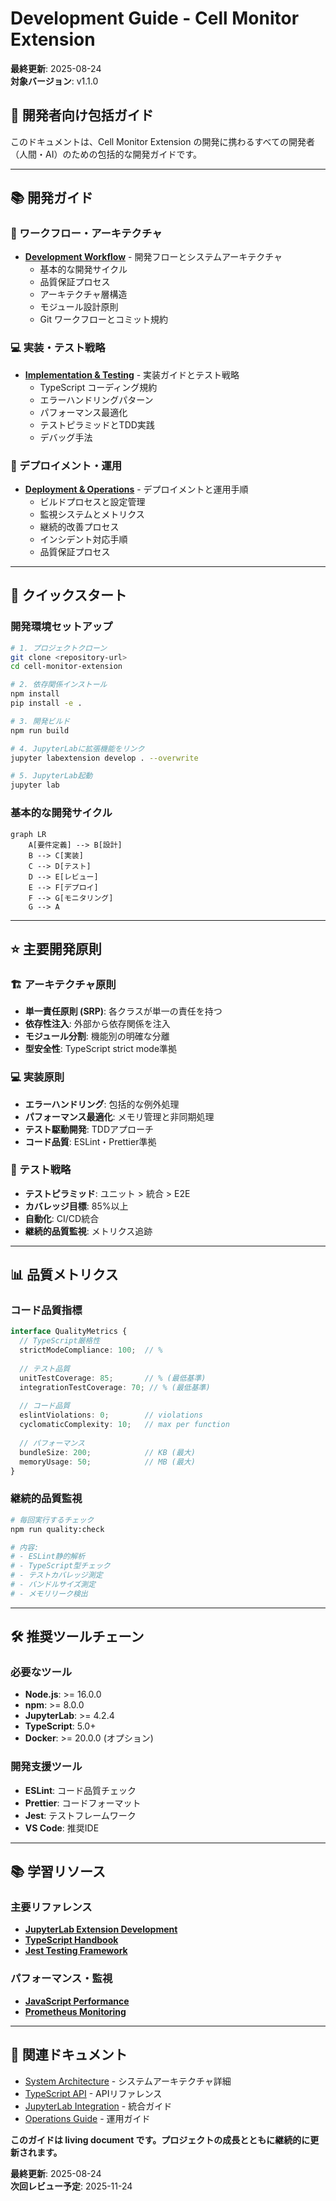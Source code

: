 # Development Guide - Cell Monitor Extension

**最終更新**: 2025-08-24  
**対象バージョン**: v1.1.0

## 🎯 開発者向け包括ガイド

このドキュメントは、Cell Monitor Extension の開発に携わるすべての開発者（人間・AI）のための包括的な開発ガイドです。

---

## 📚 開発ガイド

### 🔄 ワークフロー・アーキテクチャ
- **[Development Workflow](dev/DEVELOPMENT_WORKFLOW.md)** - 開発フローとシステムアーキテクチャ
  - 基本的な開発サイクル
  - 品質保証プロセス
  - アーキテクチャ層構造
  - モジュール設計原則
  - Git ワークフローとコミット規約

### 💻 実装・テスト戦略
- **[Implementation & Testing](dev/IMPLEMENTATION_TESTING.md)** - 実装ガイドとテスト戦略
  - TypeScript コーディング規約
  - エラーハンドリングパターン
  - パフォーマンス最適化
  - テストピラミッドとTDD実践
  - デバッグ手法

### 🚀 デプロイメント・運用
- **[Deployment & Operations](dev/DEPLOYMENT_OPERATIONS.md)** - デプロイメントと運用手順
  - ビルドプロセスと設定管理
  - 監視システムとメトリクス
  - 継続的改善プロセス
  - インシデント対応手順
  - 品質保証プロセス

---

## 🚀 クイックスタート

### 開発環境セットアップ
```bash
# 1. プロジェクトクローン
git clone <repository-url>
cd cell-monitor-extension

# 2. 依存関係インストール
npm install
pip install -e .

# 3. 開発ビルド
npm run build

# 4. JupyterLabに拡張機能をリンク
jupyter labextension develop . --overwrite

# 5. JupyterLab起動
jupyter lab
```

### 基本的な開発サイクル
```mermaid
graph LR
    A[要件定義] --> B[設計]
    B --> C[実装]
    C --> D[テスト]
    D --> E[レビュー]
    E --> F[デプロイ]
    F --> G[モニタリング]
    G --> A
```

---

## ⭐ 主要開発原則

### 🏗️ アーキテクチャ原則
- **単一責任原則 (SRP)**: 各クラスが単一の責任を持つ
- **依存性注入**: 外部から依存関係を注入
- **モジュール分割**: 機能別の明確な分離
- **型安全性**: TypeScript strict mode準拠

### 💻 実装原則
- **エラーハンドリング**: 包括的な例外処理
- **パフォーマンス最適化**: メモリ管理と非同期処理
- **テスト駆動開発**: TDDアプローチ
- **コード品質**: ESLint・Prettier準拠

### 🧪 テスト戦略
- **テストピラミッド**: ユニット > 統合 > E2E
- **カバレッジ目標**: 85%以上
- **自動化**: CI/CD統合
- **継続的品質監視**: メトリクス追跡

---

## 📊 品質メトリクス

### コード品質指標
```typescript
interface QualityMetrics {
  // TypeScript厳格性
  strictModeCompliance: 100;  // %
  
  // テスト品質
  unitTestCoverage: 85;       // % (最低基準)
  integrationTestCoverage: 70; // % (最低基準)
  
  // コード品質
  eslintViolations: 0;        // violations
  cyclomaticComplexity: 10;   // max per function
  
  // パフォーマンス
  bundleSize: 200;            // KB (最大)
  memoryUsage: 50;            // MB (最大)
}
```

### 継続的品質監視
```bash
# 毎回実行するチェック
npm run quality:check

# 内容:
# - ESLint静的解析
# - TypeScript型チェック
# - テストカバレッジ測定
# - バンドルサイズ測定
# - メモリリーク検出
```

---

## 🛠️ 推奨ツールチェーン

### 必要なツール
- **Node.js**: >= 16.0.0
- **npm**: >= 8.0.0
- **JupyterLab**: >= 4.2.4
- **TypeScript**: 5.0+
- **Docker**: >= 20.0.0 (オプション)

### 開発支援ツール
- **ESLint**: コード品質チェック
- **Prettier**: コードフォーマット
- **Jest**: テストフレームワーク
- **VS Code**: 推奨IDE

---

## 📚 学習リソース

### 主要リファレンス
- **[JupyterLab Extension Development](https://jupyterlab.readthedocs.io/en/stable/extension/extension_dev.html)**
- **[TypeScript Handbook](https://www.typescriptlang.org/docs/)**
- **[Jest Testing Framework](https://jestjs.io/docs/getting-started)**

### パフォーマンス・監視
- **[JavaScript Performance](https://developer.mozilla.org/en-US/docs/Web/Performance)**
- **[Prometheus Monitoring](https://prometheus.io/docs/introduction/overview/)**

---

## 🔗 関連ドキュメント

- [System Architecture](architecture/SYSTEM_ARCHITECTURE.md) - システムアーキテクチャ詳細
- [TypeScript API](api/TYPESCRIPT_API.md) - APIリファレンス
- [JupyterLab Integration](integration/JUPYTERLAB_INTEGRATION.md) - 統合ガイド
- [Operations Guide](OPERATIONS_GUIDE.md) - 運用ガイド

**このガイドは living document です。プロジェクトの成長とともに継続的に更新されます。**

**最終更新**: 2025-08-24  
**次回レビュー予定**: 2025-11-24
